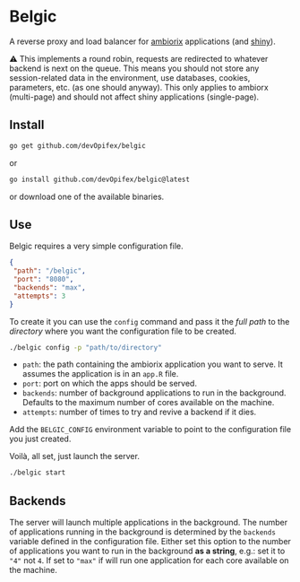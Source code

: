 # Belgic

A reverse proxy and load balancer for 
[ambiorix](https://ambiorix.dev) applications
(and [shiny](https://shiny.rstudio.com/)).

:warning: This implements a round robin, requests are redirected to
whatever backend is next on the queue. This means you should not
store any session-related data in the environment, use databases,
cookies, parameters, etc. (as one should anyway).
This only applies to ambiorx (multi-page) and 
should not affect shiny applications (single-page).

## Install

```bash
go get github.com/devOpifex/belgic
```

or

``` bash
go install github.com/devOpifex/belgic@latest
```

or download one of the available binaries.

## Use

Belgic requires a very simple configuration file.

```json
{
 "path": "/belgic",
 "port": "8080",
 "backends": "max",
 "attempts": 3
}
```

To create it you can use the `config` command and pass it the _full
path_ to the _directory_ where you want the configuration file
to be created.

```bash
./belgic config -p "path/to/directory"
```

- `path`: the path containing the ambiorix application
you want to serve. It assumes the application is in an `app.R` file.
- `port`: port on which the apps should be served.
- `backends`: number of background applications to run in the background.
Defaults to the maximum number of cores available on the machine.
- `attempts`: number of times to try and revive a backend if it dies.

Add the `BELGIC_CONFIG` environment variable to point to the configuration
file you just created.

Voilà, all set, just launch the server.

```bash
./belgic start
```

## Backends

The server will launch multiple applications in the background.
The number of applications running in the background is determined
by the `backends` variable defined in the configuration file.
Either set this option to the number of applications you want to 
run in the background __as a string__, 
e.g.: set it to `"4"` not `4`.
If set to `"max"` if will run one application for each core
available on the machine.
